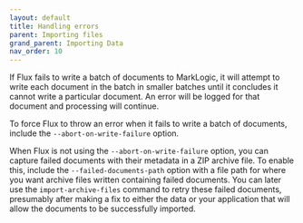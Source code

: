 ```yaml
---
layout: default
title: Handling errors
parent: Importing files
grand_parent: Importing Data
nav_order: 10
---
```


If Flux fails to write a batch of documents to MarkLogic, it will attempt to write each document in the batch in smaller
batches until it concludes it cannot write a particular document. An error will be logged for that document and 
processing will continue. 

To force Flux to throw an error when it fails to write a batch of documents, include the `--abort-on-write-failure` option. 

When Flux is not using the `--abort-on-write-failure` option, you can capture failed documents with their metadata in a
ZIP archive file. To enable this, include the `--failed-documents-path` option with a file path for where you want 
archive files written containing failed documents. You can later use the `import-archive-files` command to retry these 
failed documents, presumably after making a fix to either the data or your application that will allow the documents 
to be successfully imported.
